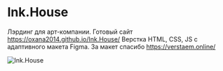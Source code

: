 ﻿# Ink.House
Лэрдинг для арт-компании.
Готовый сайт https://oxana2014.github.io/Ink.House/
Верстка HTML, CSS, JS с адаптивного макета Figma.
За макет спасибо https://verstaem.online/

![Ink.House](https://github.com/Oxana2014/Ink.House/blob/main/Desktop_1440.jpg)
